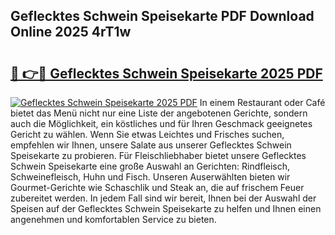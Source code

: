## Geflecktes Schwein Speisekarte PDF Download Online 2025 4rT1w

# <h2><a href="http://gc6iho.nevu.top/?p=Geflecktes+Schwein+Speisekarte">🔗 👉🔴 Geflecktes Schwein Speisekarte 2025 PDF</a></h2>

[![Geflecktes Schwein Speisekarte 2025 PDF](https://i.imgur.com/dBaPXMq.png)](http://gc6iho.nevu.top/?p=Geflecktes+Schwein+Speisekarte)
In einem Restaurant oder Café bietet das Menü nicht nur eine Liste der angebotenen Gerichte, sondern auch die Möglichkeit, ein köstliches und für Ihren Geschmack geeignetes Gericht zu wählen. Wenn Sie etwas Leichtes und Frisches suchen, empfehlen wir Ihnen, unsere Salate aus unserer Geflecktes Schwein Speisekarte zu probieren. Für Fleischliebhaber bietet unsere Geflecktes Schwein Speisekarte eine große Auswahl an Gerichten: Rindfleisch, Schweinefleisch, Huhn und Fisch. Unseren Auserwählten bieten wir Gourmet-Gerichte wie Schaschlik und Steak an, die auf frischem Feuer zubereitet werden. In jedem Fall sind wir bereit, Ihnen bei der Auswahl der Speisen auf der Geflecktes Schwein Speisekarte zu helfen und Ihnen einen angenehmen und komfortablen Service zu bieten.
